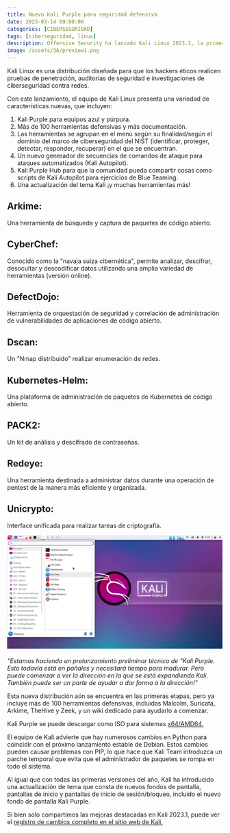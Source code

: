 ```yaml
---
title: Nuevo Kali Purple para seguridad defensiva
date: 2023-03-14 09:00:00 
categories: [CIBERSEGURIDAD]
tags: [ciberseguridad, linux]
description: Offensive Security ha lanzado Kali Linux 2023.1, la primera versión de 2023 y el décimo aniversario del proyecto, con una nueva distribución llamada Kali Purple, dirigida a los equipos Blue y Purple para seguridad defensiva.
image: /assets/36/preview1.png
--- 
```


Kali Linux es una distribución diseñada para que los hackers éticos realicen pruebas de penetración, auditorías de seguridad e investigaciones de ciberseguridad contra redes.

Con este lanzamiento, el equipo de Kali Linux presenta una variedad de características nuevas, que incluyen:

1. Kali Purple para equipos azul y púrpura.
2. Más de 100 herramientas defensivas y más documentación.
3. Las herramientas se agrupan en el menú según su finalidad/según el dominio del marco de ciberseguridad del NIST (identificar, proteger, detectar, responder, recuperar) en el que se encuentran.
4. Un nuevo generador de secuencias de comandos de ataque para ataques automatizados (Kali Autopilot).
5. Kali Purple Hub para que la comunidad pueda compartir cosas como scripts de Kali Autopilot para ejercicios de Blue Teaming.
6. Una actualización del tema Kali ¡y muchas herramientas más!

## Arkime:
Una herramienta de búsqueda y captura de paquetes de código abierto.

## CyberChef:
Conocido como la "navaja suiza cibernética", permite analizar, descifrar, desocultar y descodificar datos utilizando una amplia variedad de herramientas (versión online).

## DefectDojo:
Herramienta de orquestación de seguridad y correlación de administración de vulnerabilidades de aplicaciones de código abierto.

## Dscan:
Un "Nmap distribuido" realizar enumeración de redes.

## Kubernetes-Helm:
Una plataforma de administración de paquetes de Kubernetes de código abierto.

## PACK2:
Un kit de análisis y descifrado de contraseñas.

## Redeye:
Una herramienta destinada a administrar datos durante una operación de pentest de la manera más eficiente y organizada.

## Unicrypto:
Interface unificada para realizar tareas de criptografía.

![Imagen 01](/assets/36/036-01.png)
  
*"Estamos haciendo un prelanzamiento preliminar técnico de "Kali Purple. Esto todavía está en pañales y necesitará tiempo para madurar. Pero puede comenzar a ver la dirección en la que se está expandiendo Kali. También puede ser un parte de ayudar a dar forma a la dirección!"*

Esta nueva distribución aún se encuentra en las primeras etapas, pero ya incluye más de 100 herramientas defensivas, incluidas Malcolm, Suricata, Arkime, TheHive y Zeek, y un wiki dedicado para ayudarlo a comenzar.

Kali Purple se puede descargar como ISO para sistemas [x64/AMD64.](https://cdimage.kali.org/kali-2023.1/)

El equipo de Kali advierte que hay numerosos cambios en Python para coincidir con el próximo lanzamiento estable de Debian. Estos cambios pueden causar problemas con PIP, lo que hace que Kali Team introduzca un parche temporal que evita que el administrador de paquetes se rompa en todo el sistema.

Al igual que con todas las primeras versiones del año, Kali ha introducido una actualización de tema que consta de nuevos fondos de pantalla, pantallas de inicio y pantallas de inicio de sesión/bloqueo, incluido el nuevo fondo de pantalla Kali Purple.

Si bien solo compartimos las mejoras destacadas en Kali 2023.1, puede ver el [registro de cambios completo en el sitio web de Kali.](https://www.kali.org/blog/kali-linux-2023-1-release/#kali-purple)
